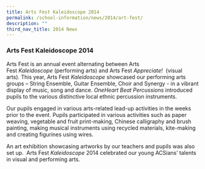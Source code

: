 ```yaml
---
title: Arts Fest Kaleidoscope 2014
permalink: /school-information/news/2014/art-fest/
description: ""
third_nav_title: 2014 News
---
```

### **Arts Fest Kaleidoscope 2014**
Arts Fest is an annual event alternating between Arts Fest _Kaleidoscope_ (performing arts) and Arts Fest _Appreciate!_  (visual arts)_._ This year, Arts Fest _Kaleidoscope_ showcased our performing arts groups – String Ensemble, Guitar Ensemble, Choir and Synergy - in a vibrant display of music, song and dance. _OneHeart Beat Percussions_ introduced pupils to the various distinctive local ethnic percussion instruments.

Our pupils engaged in various arts-related lead-up activities in the weeks prior to the event. Pupils participated in various activities such as paper weaving, vegetable and fruit print-making, Chinese calligraphy and brush painting, making musical instruments using recycled materials, kite-making and creating figurines using wires.

An art exhibition showcasing artworks by our teachers and pupils was also set up.  Arts Fest _Kaleidoscope_ 2014 celebrated our young ACSians’ talents in visual and performing arts. 

